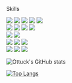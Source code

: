 Skills

<img src="https://img.shields.io/badge/HTML5-3E34F26?style=flat-square&logo=HTML5&logoColor=white"/> <img src="https://img.shields.io/badge/CSS3-1572B6?style=flat-square&logo=CSS3&logoColor=white"/> <img src="https://img.shields.io/badge/JavaScript-F7DF1E?style=flat-square&logo=JavaScript&logoColor=black"/> <img src="https://img.shields.io/badge/jQuery-0769AD?style=flat-square&logo=jQuery&logoColor=white"/>  <img src="https://img.shields.io/badge/Bootstrap-7952B3?style=flat-square&logo=Bootstrap&logoColor=white"/><br>
<img src="https://img.shields.io/badge/Java-4B4B77?style=flat-square&logo=Java&logoColor=black"/> <img src="https://img.shields.io/badge/Spring-6DB33F?style=flat-square&logo=Spring&logoColor=white"/> <img src="https://img.shields.io/badge/Spring Boot-6DB33F?style=flat-square&logo=Spring Boot&logoColor=white"/> <img src="https://img.shields.io/badge/Spring Sequrity-6DB33F?style=flat-square&logo=Spring Security&logoColor=white"/><br>
<img src="https://img.shields.io/badge/Apache Tomcat-F8DC75?style=flat-square&logo=Apache Tomcat&logoColor=black"/> <img src="https://img.shields.io/badge/Apache Maven-C71A36?style=flat-square&logo=Apache Maven&logoColor=white"/><br>
 <img src="https://img.shields.io/badge/Oracle-F80000?style=flat-square&logo=Oracle&logoColor=white"/> <img src="https://img.shields.io/badge/MariaDB-blue?style=flat-square&logo=MariaDB&logoColor=white"/> <img src="https://img.shields.io/badge/Docker-2496ED?style=flat-square&logo=Docker&logoColor=white"/><br>
 <img src="https://img.shields.io/badge/Git-3F05032?style=flat-square&logo=Git&logoColor=white"/> <img src="https://img.shields.io/badge/GitHub-red?style=flat-square&logo=Github&logoColor=white"/> <img src="https://img.shields.io/badge/Notion-grey?style=flat-square&logo=Notion&logoColor=white"/>
 

![Ottuck's GitHub stats](https://github-readme-stats.vercel.app/api?username=ottuck&show_icons=true&theme=solarized-light)

[![Top Langs](https://github-readme-stats.vercel.app/api/top-langs/?username=ottuck&layout=compact)](https://github.com/anuraghazra/github-readme-stats)



<!--
**ottuck/ottuck** is a ✨ _special_ ✨ repository because its `README.md` (this file) appears on your GitHub profile.

Here are some ideas to get you started:

- 🔭 I’m currently working on ...
- 🌱 I’m currently learning ...
- 👯 I’m looking to collaborate on ...
- 🤔 I’m looking for help with ...
- 💬 Ask me about ...
- 📫 How to reach me: ...
- 😄 Pronouns: ...
- ⚡ Fun fact: ...
-->

